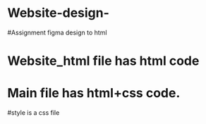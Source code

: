 # Website-design-
#Assignment figma design to html
# Website_html file has html code
# Main file has html+css code.
#style is a css file
